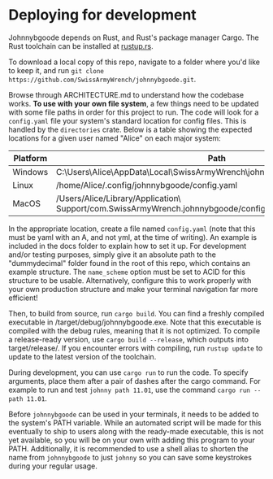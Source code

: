 # Deploying for development

Johnnybgoode depends on Rust, and Rust's package manager Cargo. The Rust toolchain can be installed at [rustup.rs](https://rustup.rs).

To download a local copy of this repo, navigate to a folder where you'd like to keep it, and run `git clone https://github.com/SwissArmyWrench/johnnybgoode.git`.

Browse through ARCHITECTURE.md to understand how the codebase works. **To use with your own file system**, a few things need to be updated with some file paths in order for this project to run. The code will look for a `config.yaml` file your system's standard location for config files. This is handled by the `directories` crate. Below is a table showing the expected locations for a given user named "Alice" on each major system:

| Platform | Path |
| -------- | --------- |
| Windows | C:\Users\Alice\AppData\Local\SwissArmyWrench\johnnybgoode\config\config.yaml |
| Linux | /home/Alice/.config/johnnybgoode/config.yaml |
| MacOS | /Users/Alice/Library/Application\ Support/com.SwissArmyWrench.johnnybgoode/config.yaml |

In the appropriate location, create a file named `config.yaml` (note that this must be yaml with an A, and not yml, at the time of writing). An example is included in the docs folder to explain how to set it up. For development and/or testing purposes, simply give it an absolute path to the "dummydecimal" folder found in the root of this repo, which contains an example structure. The `name_scheme` option must be set to ACID for this structure to be usable. Alternatively, configure this to work properly with your own production structure and make your terminal navigation far more efficient!

Then, to build from source, run `cargo build`. You can find a freshly compiled executable in /target/debug/johnnybgoode.exe. Note that this executable is compiled with the debug rules, meaning that it is not optimized. To compile a release-ready version, use `cargo build --release`, which outputs into target/release/. If you encounter errors with compiling, run `rustup update` to update to the latest version of the toolchain.

During development, you can use `cargo run` to run the code. To specify arguments, place them after a pair of dashes after the cargo command. For example to run and test `johnny path 11.01`, use the command `cargo run -- path 11.01`.

Before `johnnybgoode` can be used in your terminals, it needs to be added to the system's PATH variable. While an automated script will be made for this eventually to ship to users along with the ready-made executable, this is not yet available, so you will be on your own with adding this program to your PATH. Additionally, it is recommended to use a shell alias to shorten the name from `johnnybgoode` to just `johnny` so you can save some keystrokes during your regular usage.
